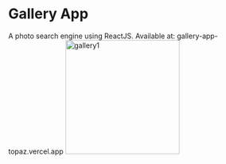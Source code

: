 # Gallery App

A photo search engine using ReactJS. Available at: gallery-app-topaz.vercel.app
<img width="229" alt="gallery1" src="https://user-images.githubusercontent.com/80160006/205940994-8bea80b9-e6ad-40d9-a2c0-31f0f7584caf.png">

